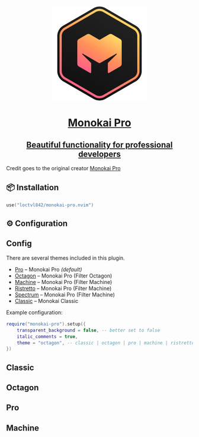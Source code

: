 <div align="center">
    <div class="b-header">
        <a class="active" href="https://monokai.pro/">
            <img style="width: 16rem" src="./assets/logo.svg" alt="">
            <h1>Monokai Pro</h1>
            <h2>Beautiful functionality for professional developers</h2>
        </a>
    </div>
</div>

Credit goes to the original creator [Monokai Pro](https://monokai.pro/)

## 📦 Installation
```lua
use("loctvl842/monokai-pro.nvim")
```

## ⚙️ Configuration
## Config

There are several themes included in this plugin.

* [Pro](#Pro) – Monokai Pro *(default)*
* [Octagon](#Octagon) – Monokai Pro (Filter Octagon)
* [Machine](#Machine) – Monokai Pro (Filter Machine)
* [Ristretto](#Ristretto) – Monokai Pro (Filter Machine)
* [Spectrum](#Spectrum) – Monokai Pro (Filter Machine)
* [Classic](#Classic) – Monokai Classic

Example configuration:

```lua
require("monokai-pro").setup({
	transparent_background = false, -- better set to false
	italic_comments = true,
	theme = "octagon", -- classic | octagon | pro | machine | ristretto | spectrum
})
```

## Classic
## Octagon
## Pro
## Machine
